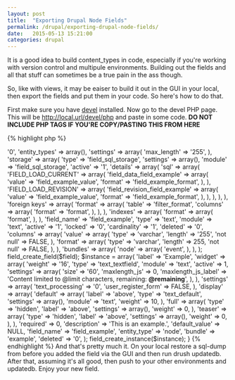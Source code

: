 ```yaml
---
layout: post
title:  "Exporting Drupal Node Fields"
permalink: /drupal/exporting-drupal-node-fields/
date:   2015-05-13 15:21:00
categories: drupal
---
```


It is a good idea to build content_types in code, especially if you're working with version control and multipule environments.  Building out the fields and all that stuff can sometimes be a true pain in the ass though.

So, like with views, it may be eaiser to build it out in the GUI in your local, then export the fields and put them in your code.  So here's how to do that.

First make sure you have [devel](https://www.drupal.org/project/devel "devel") installed.  Now go to the devel PHP page.  This will be http://local.url/devel/php and paste in some code. **DO NOT INCLUDE PHP TAGS IF YOU'RE COPY/PASTING THIS FROM HERE**

{% highlight php %}
<?php

$entity_type = '';
$field_name = 'field_';
$bundle_name = '';

$info_config = field_info_field($field_name);
$info_instance = field_info_instance($entity_type, $field_name, $bundle_name);
unset($info_config['id']);
unset($info_instance['id'], $info_instance['field_id']);

include_once DRUPAL_ROOT . '/includes/utility.inc';

$info = drupal_var_export($info_config);
$instance .= drupal_var_export($info_instance);

print_r($info);
//print_r($instance);

{% endhighlight %}

Then just set the top three vars.  

{% highlight php %}
<?php

$entity_type = 'node';
$field_name = 'field_example';
$bundle_name = 'example';

{% endhighlight %}

The last two lines will dictate which array gets exported.  Uncomments the instance line and comment out the info line to show the instance vs. the info.  Now, because I'm writing this as a placeholder reminder for when I need to use it, I'm going to use this example to add fields to an *existing* content_type.  This also assumes that the content_type has a module to handle it's initial configuration.  Go to the install file and add an update function. Add the export from the info to a field variable and then run field_create_field with that field variable.  Next do the same for instance but use field_create_instance.

{% highlight php %}
<?php

function example_module_update_7100() {
  $field = array(
    'translatable' => '0',
    'entity_types' => array(),
    'settings' => array(
      'max_length' => '255',
    ),
    'storage' => array(
      'type' => 'field_sql_storage',
      'settings' => array(),
      'module' => 'field_sql_storage',
      'active' => '1',
      'details' => array(
        'sql' => array(
          'FIELD_LOAD_CURRENT' => array(
            'field_data_field_example' => array(
              'value' => 'field_example_value',
              'format' => 'field_example_format',
            ),
          ),
          'FIELD_LOAD_REVISION' => array(
            'field_revision_field_example' => array(
              'value' => 'field_example_value',
              'format' => 'field_example_format',
            ),
          ),
        ),
      ),
    ),
    'foreign keys' => array(
      'format' => array(
        'table' => 'filter_format',
        'columns' => array(
          'format' => 'format',
        ),
      ),
    ),
    'indexes' => array(
      'format' => array(
        'format',
      ),
    ),
    'field_name' => 'field_example',
    'type' => 'text',
    'module' => 'text',
    'active' => '1',
    'locked' => '0',
    'cardinality' => '1',
    'deleted' => '0',
    'columns' => array(
      'value' => array(
        'type' => 'varchar',
        'length' => '255',
        'not null' => FALSE,
      ),
      'format' => array(
        'type' => 'varchar',
        'length' => 255,
        'not null' => FALSE,
      ),
    ),
    'bundles' => array(
      'node' => array(
        'event',
      ),
    ),
  );

  field_create_field($field);
  
  $instance = array(
    'label' => 'Example',
    'widget' => array(
      'weight' => '16',
      'type' => 'text_textfield',
      'module' => 'text',
      'active' => 1,
      'settings' => array(
        'size' => '60',
        'maxlength_js' => 0,
        'maxlength_js_label' => 'Content limited to @limit characters, remaining: <strong>@remaining</strong>',
      ),
    ),
    'settings' => array(
      'text_processing' => '0',
      'user_register_form' => FALSE,
    ),
    'display' => array(
      'default' => array(
        'label' => 'above',
        'type' => 'text_default',
        'settings' => array(),
        'module' => 'text',
        'weight' => 10,
      ),
      'full' => array(
        'type' => 'hidden',
        'label' => 'above',
        'settings' => array(),
        'weight' => 0,
      ),
      'teaser' => array(
        'type' => 'hidden',
        'label' => 'above',
        'settings' => array(),
        'weight' => 0,
      ),
    ),
    'required' => 0,
    'description' => 'This is an example.',
    'default_value' => NULL,
    'field_name' => 'field_example',
    'entity_type' => 'node',
    'bundle' => 'example',
    'deleted' => '0',
  );

  field_create_instance($instance);
}

{% endhighlight %}

And that's pretty much it.  On your local restore a sql-dump from before you added the field via the GUI and then run drush updatedb.  After that, assuming it's all good, then push to your other environments and updatedb.  Enjoy your new field. 
